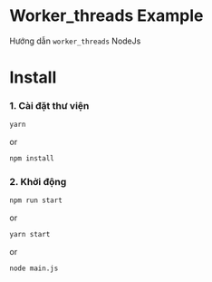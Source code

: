 # Worker_threads Example

Hướng dẫn `worker_threads` NodeJs

# Install

### 1. Cài đặt thư viện
```sh
yarn
```
or

```sh 
npm install
```

### 2. Khởi động 
```sh 
npm run start
```

or

```sh 
yarn start
```
or

```sh 
node main.js
```



